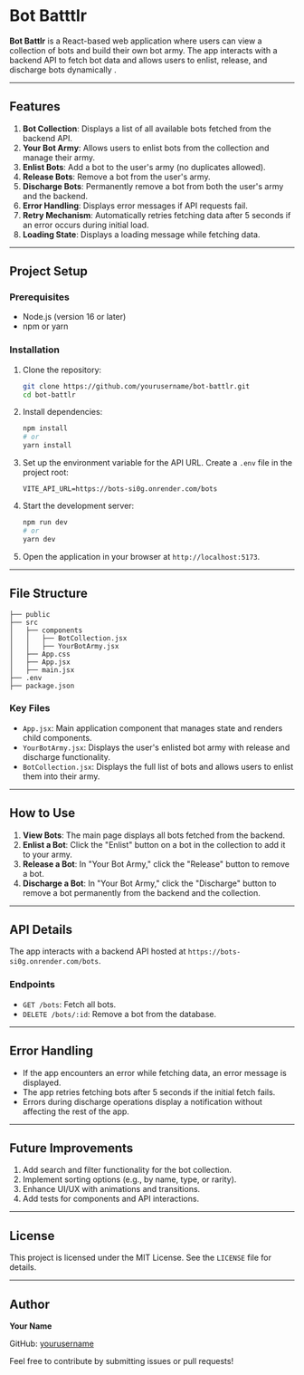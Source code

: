 # Bot Batttlr

**Bot Battlr** is a React-based web application where users can view a collection of bots and build their own bot army. The app interacts with a backend API to fetch bot data and allows users to enlist, release, and discharge bots dynamically .

---

## Features

1. **Bot Collection**: Displays a list of all available bots fetched from the backend API.
2. **Your Bot Army**: Allows users to enlist bots from the collection and manage their army.
3. **Enlist Bots**: Add a bot to the user's army (no duplicates allowed).
4. **Release Bots**: Remove a bot from the user's army.
5. **Discharge Bots**: Permanently remove a bot from both the user's army and the backend.
6. **Error Handling**: Displays error messages if API requests fail.
7. **Retry Mechanism**: Automatically retries fetching data after 5 seconds if an error occurs during initial load.
8. **Loading State**: Displays a loading message while fetching data.

---

## Project Setup

### Prerequisites

- Node.js (version 16 or later)
- npm or yarn

### Installation

1. Clone the repository:

   ```bash
   git clone https://github.com/yourusername/bot-battlr.git
   cd bot-battlr
   ```

2. Install dependencies:

   ```bash
   npm install
   # or
   yarn install
   ```

3. Set up the environment variable for the API URL. Create a `.env` file in the project root:

   ```env
   VITE_API_URL=https://bots-si0g.onrender.com/bots
   ```

4. Start the development server:

   ```bash
   npm run dev
   # or
   yarn dev
   ```

5. Open the application in your browser at `http://localhost:5173`.

---

## File Structure

```
├── public
├── src
│   ├── components
│   │   ├── BotCollection.jsx
│   │   ├── YourBotArmy.jsx
│   ├── App.css
│   ├── App.jsx
│   ├── main.jsx
├── .env
├── package.json
```

### Key Files

- `App.jsx`: Main application component that manages state and renders child components.
- `YourBotArmy.jsx`: Displays the user's enlisted bot army with release and discharge functionality.
- `BotCollection.jsx`: Displays the full list of bots and allows users to enlist them into their army.

---

## How to Use

1. **View Bots**: The main page displays all bots fetched from the backend.
2. **Enlist a Bot**: Click the "Enlist" button on a bot in the collection to add it to your army.
3. **Release a Bot**: In "Your Bot Army," click the "Release" button to remove a bot.
4. **Discharge a Bot**: In "Your Bot Army," click the "Discharge" button to remove a bot permanently from the backend and the collection.

---

## API Details

The app interacts with a backend API hosted at `https://bots-si0g.onrender.com/bots`.

### Endpoints

- `GET /bots`: Fetch all bots.
- `DELETE /bots/:id`: Remove a bot from the database.

---

## Error Handling

- If the app encounters an error while fetching data, an error message is displayed.
- The app retries fetching bots after 5 seconds if the initial fetch fails.
- Errors during discharge operations display a notification without affecting the rest of the app.

---

## Future Improvements

1. Add search and filter functionality for the bot collection.
2. Implement sorting options (e.g., by name, type, or rarity).
3. Enhance UI/UX with animations and transitions.
4. Add tests for components and API interactions.

---

## License

This project is licensed under the MIT License. See the `LICENSE` file for details.

---

## Author

**Your Name**

GitHub: [yourusername](https://github.com/yourusername)

Feel free to contribute by submitting issues or pull requests!

